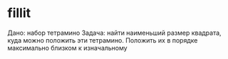 # fillit
Дано: набор тетрамино
Задача: найти наименьший размер квадрата, куда можно положить эти тетрамино.
Положить их в порядке максимально близком к изначальному
